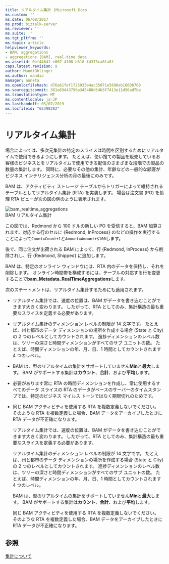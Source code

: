 ```yaml
---
title: リアルタイム集計 |Microsoft Docs
ms.custom: ''
ms.date: 06/08/2017
ms.prod: biztalk-server
ms.reviewer: ''
ms.suite: ''
ms.tgt_pltfrm: ''
ms.topic: article
helpviewer_keywords:
- BAM, aggregations
- aggregations [BAM], real-time data
ms.assetid: 0ef44641-e067-4108-b318-f4373ca8fa8f
caps.latest.revision: 9
author: MandiOhlinger
ms.author: mandia
manager: anneta
ms.openlocfilehash: d76a61fef1f25933e4ac35071e5890ab16606768
ms.sourcegitcommit: 381e83d43796a345488d54b3f7413e11d56ad7be
ms.translationtype: MT
ms.contentlocale: ja-JP
ms.lasthandoff: 05/07/2019
ms.locfileid: "65398282"
---
```

# <a name="real-time-aggregations"></a>リアルタイム集計
場合によっては、多次元集計の特定のスライスは時間を区別するためにリアルタイムで使用できるようにします。 たとえば、使い捨ての製品を販売しているお客様のビジネスとをリアルタイムで使用できる配信のさまざまな段階での製品の数量の集計します。 同時に、必要なその他の集計、年齢などの一般的な顧客がビジネス インテリジェンス分析の月の最後にのみです。  
  
 BAM は、アクティビティ ストレージ テーブルからトリガーによって維持されるテーブルとしてリアルタイム集計 (RTA) を実装します。 場合は注文書 (PO) を処理 RTA ビューが次の図の例のように表示されます。  
  
 ![](../core/media/bam-realtime-aggregations.gif "bam_realtime_aggregations")  
BAM リアルタイム集計  
  
 この図では、Redmond から 100 ドルの新しい PO を受信すると、BAM 加算されます、対応する行のセルに {Redmond, InProcess} のなどの操作を実行することによって`Count=Count+1`と`Amount=Amount+$100`します。  
  
 後で、同じ注文が出荷される BAM によって、行 {Redmond, InProcess} から削除されし、行 {Redmond, Shipped} に追加します。  
  
 BAM は、特定のオンライン ウィンドウには、RTA 内のデータを保持し、それを削除します。 オンライン時間帯を構成するには、テーブルの対応する行を変更することで**bam_Metadata_RealTimeAggregations**します。  
  
 次のステートメントは、リアルタイム集計するためにも適用されます。  
  
- リアルタイム集計では、速度の位置は、BAM がデータを書き込むことができます大きく変わります。 したがって、RTA としてのみ、集計構造の最も重要なスライスを定義する必要があります。  
  
- リアルタイム集計のディメンション レベルの制限が 14 文字です。 たとえば、州と都市のデータ ディメンションの場所を作成する場合 (State と City) の 2 つのレベルとしてカウントされます。 進捗ディメンションのレベル数は、ツリーの深さと時間ディメンションがすべてのサブ ユニットの数。 たとえば、時間ディメンションの年、月、日、1 時間としてカウントされます 4 つのレベル。  
  
- BAM は、型のリアルタイムの集計をサポートしていません**Min**と**最大**します。 BAM がサポートする集計は**カウント**、**合計**、および**平均**します。  
  
- 必要があります常に RTA の時間ディメンションを作成し、常に使用するすべてのデータ スライスの RTA のデータがベースのサーバーのタイムスタンプでは、特定のビジネス マイルス トーンではなく期限切れのためです。  
  
- 同じ BAM アクティビティを使用する RTA を複数定義しないでください。 そのような RTA を複数定義した場合、BAM データをアーカイブしたときに RTA データが不正確になります。  
  
  リアルタイム集計では、速度の位置は、BAM がデータを書き込むことができます大きく変わります。 したがって、RTA としてのみ、集計構造の最も重要なスライスを定義する必要があります。  
  
  リアルタイム集計のディメンション レベルの制限が 14 文字です。 たとえば、州と都市のデータ ディメンションの場所を作成する場合 (State と City) の 2 つのレベルとしてカウントされます。 進捗ディメンションのレベル数は、ツリーの深さと時間ディメンションがすべてのサブ ユニットの数。 たとえば、時間ディメンションの年、月、日、1 時間としてカウントされます 4 つのレベル。  
  
  BAM は、型のリアルタイムの集計をサポートしていません**Min**と**最大**します。 BAM がサポートする集計は**カウント**、**合計**、および**平均**します。  
  
  同じ BAM アクティビティを使用する RTA を複数定義しないでください。 そのような RTA を複数定義した場合、BAM データをアーカイブしたときに RTA データが不正確になります。  
  
## <a name="see-also"></a>参照  
 [集計について](../core/what-is-an-aggregation.md)
